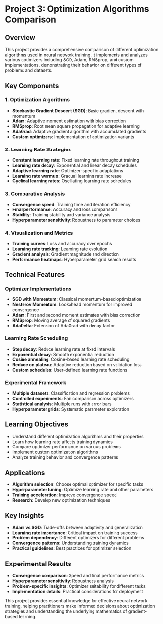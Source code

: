 # Project 3: Optimization Algorithms Comparison

## Overview
This project provides a comprehensive comparison of different optimization algorithms used in neural network training. It implements and analyzes various optimizers including SGD, Adam, RMSprop, and custom implementations, demonstrating their behavior on different types of problems and datasets.

## Key Components

### 1. Optimization Algorithms
- **Stochastic Gradient Descent (SGD)**: Basic gradient descent with momentum
- **Adam**: Adaptive moment estimation with bias correction
- **RMSprop**: Root mean square propagation for adaptive learning
- **AdaGrad**: Adaptive gradient algorithm with accumulated gradients
- **Custom optimizers**: Implementation of optimization variants

### 2. Learning Rate Strategies
- **Constant learning rate**: Fixed learning rate throughout training
- **Learning rate decay**: Exponential and linear decay schedules
- **Adaptive learning rate**: Optimizer-specific adaptations
- **Learning rate warmup**: Gradual learning rate increase
- **Cyclical learning rates**: Oscillating learning rate schedules

### 3. Comparative Analysis
- **Convergence speed**: Training time and iteration efficiency
- **Final performance**: Accuracy and loss comparisons
- **Stability**: Training stability and variance analysis
- **Hyperparameter sensitivity**: Robustness to parameter choices

### 4. Visualization and Metrics
- **Training curves**: Loss and accuracy over epochs
- **Learning rate tracking**: Learning rate evolution
- **Gradient analysis**: Gradient magnitude and direction
- **Performance heatmaps**: Hyperparameter grid search results

## Technical Features

### Optimizer Implementations
- **SGD with Momentum**: Classical momentum-based optimization
- **Nesterov Momentum**: Lookahead momentum for improved convergence
- **Adam**: First and second moment estimates with bias correction
- **RMSprop**: Moving average of squared gradients
- **AdaDelta**: Extension of AdaGrad with decay factor

### Learning Rate Scheduling
- **Step decay**: Reduce learning rate at fixed intervals
- **Exponential decay**: Smooth exponential reduction
- **Cosine annealing**: Cosine-based learning rate scheduling
- **Reduce on plateau**: Adaptive reduction based on validation loss
- **Custom schedules**: User-defined learning rate functions

### Experimental Framework
- **Multiple datasets**: Classification and regression problems
- **Controlled experiments**: Fair comparison across optimizers
- **Statistical analysis**: Multiple runs with error bars
- **Hyperparameter grids**: Systematic parameter exploration

## Learning Objectives
- Understand different optimization algorithms and their properties
- Learn how learning rate affects training dynamics
- Compare optimizer performance on various problems
- Implement custom optimization algorithms
- Analyze training behavior and convergence patterns

## Applications
- **Algorithm selection**: Choose optimal optimizer for specific tasks
- **Hyperparameter tuning**: Optimize learning rate and other parameters
- **Training acceleration**: Improve convergence speed
- **Research**: Develop new optimization techniques

## Key Insights
- **Adam vs SGD**: Trade-offs between adaptivity and generalization
- **Learning rate importance**: Critical impact on training success
- **Problem dependency**: Different optimizers for different problems
- **Convergence patterns**: Understanding training dynamics
- **Practical guidelines**: Best practices for optimizer selection

## Experimental Results
- **Convergence comparison**: Speed and final performance metrics
- **Hyperparameter sensitivity**: Robustness analysis
- **Problem-specific insights**: Optimizer suitability for different tasks
- **Implementation details**: Practical considerations for deployment

This project provides essential knowledge for effective neural network training, helping practitioners make informed decisions about optimization strategies and understanding the underlying mathematics of gradient-based learning.
